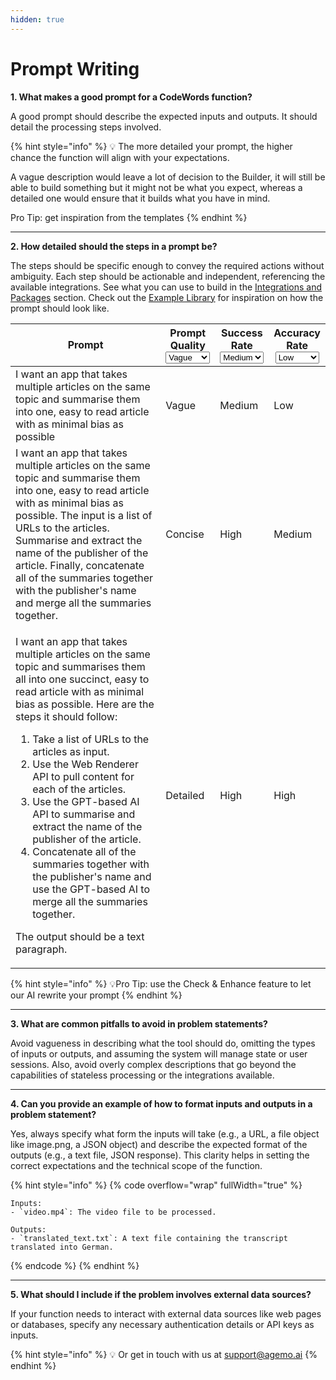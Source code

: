 ```yaml
---
hidden: true
---
```


# Prompt Writing

**1. What makes a good prompt for a CodeWords function?**

A good prompt should describe the expected inputs and outputs. It should detail the processing steps involved.

{% hint style="info" %}
:bulb: The more detailed your prompt, the higher chance the function will align with your expectations.

A vague description would leave a lot of decision to the Builder, it will still be able to build something but it might not be what you expect, whereas a detailed one would ensure that it builds what you have in mind.

Pro Tip: get inspiration from the templates
{% endhint %}

***

**2. How detailed should the steps in a prompt be?**

The steps should be specific enough to convey the required actions without ambiguity. Each step should be actionable and independent, referencing the available integrations. See what you can use to build in the [Integrations and Packages](https://www.notion.so/CodeWords-Documentation-136c873bb9c7406d8ebf5ac8c4b5dcba?pvs=21) section. Check out the [Example Library](https://www.notion.so/CodeWords-Documentation-136c873bb9c7406d8ebf5ac8c4b5dcba?pvs=21) for inspiration on how the prompt should look like.



<table data-full-width="true"><thead><tr><th width="447">Prompt</th><th>Prompt Quality<select><option value="rrEOaAt6nLlh" label="Vague" color="blue"></option><option value="pz2UuCOfZ2Pr" label="Concise" color="blue"></option><option value="mDO03pxMJ0BR" label="Detailed" color="blue"></option></select></th><th>Success Rate<select><option value="I5GyDE1r3X5k" label="Medium" color="blue"></option><option value="ANd2SMYEZXVH" label="High" color="blue"></option></select></th><th>Accuracy Rate<select><option value="jaump1z31hkk" label="Low" color="blue"></option><option value="s1KX4hoL9KGe" label="Medium" color="blue"></option><option value="bacTznFiLhPJ" label="High" color="blue"></option></select></th></tr></thead><tbody><tr><td>I want an app that takes multiple articles on the same topic and summarise them into one, easy to read article with as minimal bias as possible<br></td><td><span data-option="rrEOaAt6nLlh">Vague</span></td><td><span data-option="I5GyDE1r3X5k">Medium</span></td><td><span data-option="jaump1z31hkk">Low</span></td></tr><tr><td>I want an app that takes multiple articles on the same topic and summarise them into one, easy to read article with as minimal bias as possible. The input is a list of URLs to the articles. Summarise and extract the name of the publisher of the article. Finally, concatenate all of the summaries together with the publisher's name and merge all the summaries together.<br></td><td><span data-option="pz2UuCOfZ2Pr">Concise</span></td><td><span data-option="ANd2SMYEZXVH">High</span></td><td><span data-option="s1KX4hoL9KGe">Medium</span></td></tr><tr><td><p>I want an app that takes multiple articles on the same topic and summarises them all into one succinct, easy to read article with as minimal bias as possible. Here are the steps it should follow:</p><ol><li>Take a list of URLs to the articles as input.</li><li>Use the Web Renderer API to pull content for each of the articles.</li><li>Use the GPT-based AI API to summarise and extract the name of the publisher of the article.</li><li>Concatenate all of the summaries together with the publisher's name and use the GPT-based AI to merge all the summaries together.</li></ol><p>The output should be a text paragraph.<br></p></td><td><span data-option="mDO03pxMJ0BR">Detailed</span></td><td><span data-option="ANd2SMYEZXVH">High</span></td><td><span data-option="bacTznFiLhPJ">High</span></td></tr></tbody></table>

{% hint style="info" %}
:bulb:Pro Tip: use the Check & Enhance feature to let our AI rewrite your prompt
{% endhint %}

***

**3. What are common pitfalls to avoid in problem statements?**

Avoid vagueness in describing what the tool should do, omitting the types of inputs or outputs, and assuming the system will manage state or user sessions. Also, avoid overly complex descriptions that go beyond the capabilities of stateless processing or the integrations available.

***

**4. Can you provide an example of how to format inputs and outputs in a problem statement?**

Yes, always specify what form the inputs will take (e.g., a URL, a file object like image.png, a JSON object) and describe the expected format of the outputs (e.g., a text file, JSON response). This clarity helps in setting the correct expectations and the technical scope of the function.

{% hint style="info" %}
{% code overflow="wrap" fullWidth="true" %}
```markup
Inputs:
- `video.mp4`: The video file to be processed.

Outputs:
- `translated_text.txt`: A text file containing the transcript translated into German.
```
{% endcode %}
{% endhint %}

***

**5. What should I include if the problem involves external data sources?**

If your function needs to interact with external data sources like web pages or databases, specify any necessary authentication details or API keys as inputs.

{% hint style="info" %}
:bulb: Or get in touch with us at [support@agemo.ai](mailto:support@agemo.ai)
{% endhint %}
